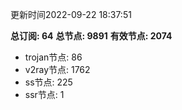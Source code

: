 更新时间2022-09-22 18:37:51

**总订阅: 64**
**总节点: 9891**
**有效节点: 2074**
- trojan节点: 86
- v2ray节点: 1762
- ss节点: 225
- ssr节点: 1

